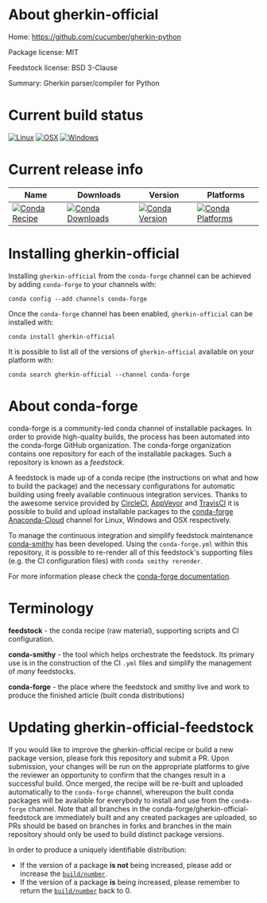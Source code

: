 About gherkin-official
======================

Home: https://github.com/cucumber/gherkin-python

Package license: MIT

Feedstock license: BSD 3-Clause

Summary: Gherkin parser/compiler for Python



Current build status
====================

[![Linux](https://img.shields.io/circleci/project/github/conda-forge/gherkin-official-feedstock/master.svg?label=Linux)](https://circleci.com/gh/conda-forge/gherkin-official-feedstock)
[![OSX](https://img.shields.io/travis/conda-forge/gherkin-official-feedstock/master.svg?label=macOS)](https://travis-ci.org/conda-forge/gherkin-official-feedstock)
[![Windows](https://img.shields.io/appveyor/ci/conda-forge/gherkin-official-feedstock/master.svg?label=Windows)](https://ci.appveyor.com/project/conda-forge/gherkin-official-feedstock/branch/master)

Current release info
====================

| Name | Downloads | Version | Platforms |
| --- | --- | --- | --- |
| [![Conda Recipe](https://img.shields.io/badge/recipe-gherkin--official-green.svg)](https://anaconda.org/conda-forge/gherkin-official) | [![Conda Downloads](https://img.shields.io/conda/dn/conda-forge/gherkin-official.svg)](https://anaconda.org/conda-forge/gherkin-official) | [![Conda Version](https://img.shields.io/conda/vn/conda-forge/gherkin-official.svg)](https://anaconda.org/conda-forge/gherkin-official) | [![Conda Platforms](https://img.shields.io/conda/pn/conda-forge/gherkin-official.svg)](https://anaconda.org/conda-forge/gherkin-official) |

Installing gherkin-official
===========================

Installing `gherkin-official` from the `conda-forge` channel can be achieved by adding `conda-forge` to your channels with:

```
conda config --add channels conda-forge
```

Once the `conda-forge` channel has been enabled, `gherkin-official` can be installed with:

```
conda install gherkin-official
```

It is possible to list all of the versions of `gherkin-official` available on your platform with:

```
conda search gherkin-official --channel conda-forge
```


About conda-forge
=================

conda-forge is a community-led conda channel of installable packages.
In order to provide high-quality builds, the process has been automated into the
conda-forge GitHub organization. The conda-forge organization contains one repository
for each of the installable packages. Such a repository is known as a *feedstock*.

A feedstock is made up of a conda recipe (the instructions on what and how to build
the package) and the necessary configurations for automatic building using freely
available continuous integration services. Thanks to the awesome service provided by
[CircleCI](https://circleci.com/), [AppVeyor](https://www.appveyor.com/)
and [TravisCI](https://travis-ci.org/) it is possible to build and upload installable
packages to the [conda-forge](https://anaconda.org/conda-forge)
[Anaconda-Cloud](https://anaconda.org/) channel for Linux, Windows and OSX respectively.

To manage the continuous integration and simplify feedstock maintenance
[conda-smithy](https://github.com/conda-forge/conda-smithy) has been developed.
Using the ``conda-forge.yml`` within this repository, it is possible to re-render all of
this feedstock's supporting files (e.g. the CI configuration files) with ``conda smithy rerender``.

For more information please check the [conda-forge documentation](https://conda-forge.org/docs/).

Terminology
===========

**feedstock** - the conda recipe (raw material), supporting scripts and CI configuration.

**conda-smithy** - the tool which helps orchestrate the feedstock.
                   Its primary use is in the construction of the CI ``.yml`` files
                   and simplify the management of *many* feedstocks.

**conda-forge** - the place where the feedstock and smithy live and work to
                  produce the finished article (built conda distributions)


Updating gherkin-official-feedstock
===================================

If you would like to improve the gherkin-official recipe or build a new
package version, please fork this repository and submit a PR. Upon submission,
your changes will be run on the appropriate platforms to give the reviewer an
opportunity to confirm that the changes result in a successful build. Once
merged, the recipe will be re-built and uploaded automatically to the
`conda-forge` channel, whereupon the built conda packages will be available for
everybody to install and use from the `conda-forge` channel.
Note that all branches in the conda-forge/gherkin-official-feedstock are
immediately built and any created packages are uploaded, so PRs should be based
on branches in forks and branches in the main repository should only be used to
build distinct package versions.

In order to produce a uniquely identifiable distribution:
 * If the version of a package **is not** being increased, please add or increase
   the [``build/number``](https://conda.io/docs/user-guide/tasks/build-packages/define-metadata.html#build-number-and-string).
 * If the version of a package **is** being increased, please remember to return
   the [``build/number``](https://conda.io/docs/user-guide/tasks/build-packages/define-metadata.html#build-number-and-string)
   back to 0.

